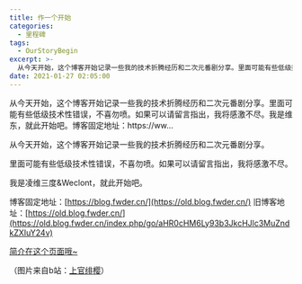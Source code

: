 ```yaml
---
title: 作一个开始
categories:
  - 里程碑
tags:
  - OurStoryBegin
excerpt: >-
  从今天开始，这个博客开始记录一些我的技术折腾经历和二次元番剧分享。里面可能有些低级技术性错误，不喜勿喷。如果可以请留言指出，我将感激不尽。我是维东，就此开始吧。博客固定地址：https://ww...
date: 2021-01-27 02:05:00
---
```


从今天开始，这个博客开始记录一些我的技术折腾经历和二次元番剧分享。里面可能有些低级技术性错误，不喜勿喷。如果可以请留言指出，我将感激不尽。我是维东，就此开始吧。博客固定地址：https://ww...
<!-- more -->
从今天开始，这个博客开始记录一些我的技术折腾经历和二次元番剧分享。

里面可能有些低级技术性错误，不喜勿喷。如果可以请留言指出，我将感激不尽。

我是凌维三度&Weclont，就此开始吧。

博客固定地址：[https://blog.fwder.cn/](https://old.blog.fwder.cn/) 旧博客地址：[https://old.blog.fwder.cn/](https://old.blog.fwder.cn/index.php/go/aHR0cHM6Ly93b3JkcHJlc3MuZndkZXIuY24v)

[简介在这个页面哦~](https://old.blog.fwder.cn/index.php/about.html)

（图片来自b站：[上官绯樱](https://old.blog.fwder.cn/index.php/go/aHR0cHM6Ly9zcGFjZS5iaWxpYmlsaS5jb20vMTQwMTM1MjE=)）